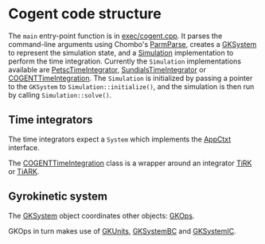 # Cogent code structure

The `main` entry-point function is in
[exec/cogent.cpp](exec/cogent.cpp#52). It parses the command-line
arguments using Chombo's
[ParmParse](../Chombo/lib/src/BaseTools/ParmParse.H), creates a
[GKSystem](src/core/GKSystem.H) to represent the simulation state, and
a [Simulation](src/driver/Simulation.H) implementation to perform the
time integration. Currently the `Simulation` implementations available
are [PetscTimeIntegrator](src/driver/PETScTimeIntegration.H),
[SundialsTimeIntegrator](src/driver/SUNDIALSTimeIntegration.H) or
[COGENTTimeIntegration](src/driver/COGENTTimeIntegration.H).  The
`Simulation` is initialized by passing a pointer to the `GKSystem` to
`Simulation::initialize()`, and the simulation is then run by calling
`Simulation::solve()`.

## Time integrators

The time integrators expect a `System` which implements the
[AppCtxt](src/driver/AppCtxt.H) interface.

The [COGENTTimeIntegration](src/driver/COGENTTimeIntegration.H) class
is a wrapper around an integrator [TiRK](src/time/TiRK.H) or
[TiARK](src/time/TiARK.H). 

## Gyrokinetic system

The [GKSystem](src/core/GKSystem.H) object coordinates other objects:
[GKOps](src/core/GKOps.H).

GKOps in turn makes use of [GKUnits](src/core/GKUnit.H),
[GKSystemBC](src/core/GKSystemBC.H) and
[GKSystemIC](src/core/GKSystemIC.H).

